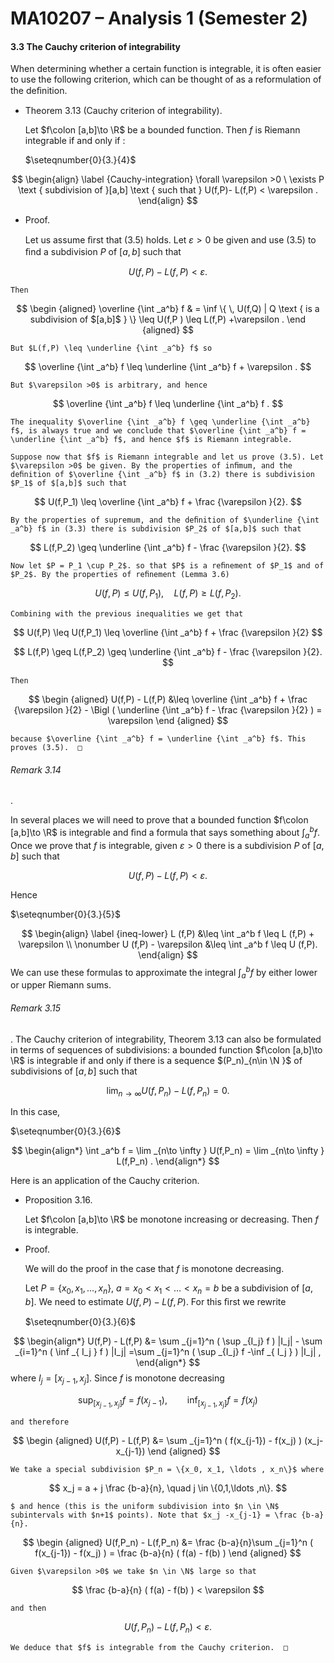 MA10207 – Analysis 1 (Semester 2)
=================================

#### 3.3 The Cauchy criterion of integrability

When determining whether a certain function is integrable, it is often easier to use the following criterion, which can be thought of as a reformulation of the deﬁnition.

*   Theorem 3.13 (Cauchy criterion of integrability). 
    
    Let $f\colon [a,b]\to \R$ be a bounded function. Then $f$ is Riemann integrable if and only if :
    
    $\seteqnumber{0}{3.}{4}$
    
    
$$
 \begin{align} \label {Cauchy-integration} \forall \varepsilon >0 \ \exists P \text { subdivision of }[a,b] \text { such that } U(f,P)- L(f,P) < \varepsilon . \end{align} 
$$

    

*   Proof.
    
    Let us assume ﬁrst that (3.5) holds. Let $\varepsilon >0$ be given and use (3.5) to ﬁnd a subdivision $P$ of $[a,b]$ such that
    
    
$$
 U(f,P)- L(f,P) < \varepsilon . 
$$

    
    Then
    
    
$$
 \begin {aligned} \overline {\int _a^b} f & = \inf \{ \, U(f,Q) | Q \text { is a subdivision of $[a,b]$ } \} \leq U(f,P ) \leq L(f,P) +\varepsilon . \end {aligned} 
$$

    
    But $L(f,P) \leq \underline {\int _a^b} f$ so
    
    
$$
 \overline {\int _a^b} f \leq \underline {\int _a^b} f + \varepsilon . 
$$

    
    But $\varepsilon >0$ is arbitrary, and hence
    
    
$$
 \overline {\int _a^b} f \leq \underline {\int _a^b} f . 
$$

    
    The inequality $\overline {\int _a^b} f \geq \underline {\int _a^b} f$, is always true and we conclude that $\overline {\int _a^b} f = \underline {\int _a^b} f$, and hence $f$ is Riemann integrable.
    
    Suppose now that $f$ is Riemann integrable and let us prove (3.5). Let $\varepsilon >0$ be given. By the properties of inﬁmum, and the deﬁnition of $\overline {\int _a^b} f$ in (3.2) there is subdivision $P_1$ of $[a,b]$ such that
    
    
$$
 U(f,P_1) \leq \overline {\int _a^b} f + \frac {\varepsilon }{2}. 
$$

    
    By the properties of supremum, and the deﬁnition of $\underline {\int _a^b} f$ in (3.3) there is subdivision $P_2$ of $[a,b]$ such that
    
    
$$
 L(f,P_2) \geq \underline {\int _a^b} f - \frac {\varepsilon }{2}. 
$$

    
    Now let $P = P_1 \cup P_2$. so that $P$ is a reﬁnement of $P_1$ and of $P_2$. By the properties of reﬁnement (Lemma 3.6)
    
    
$$
 U(f,P) \leq U(f,P_1) , \quad L(f,P) \geq L(f,P_2) . 
$$

    
    Combining with the previous inequalities we get that
    
    
$$
 U(f,P) \leq U(f,P_1) \leq \overline {\int _a^b} f + \frac {\varepsilon }{2} 
$$

    
    
$$
 L(f,P) \geq L(f,P_2) \geq \underline {\int _a^b} f - \frac {\varepsilon }{2}. 
$$

    
    Then
    
    
$$
 \begin {aligned} U(f,P) - L(f,P) &\leq \overline {\int _a^b} f + \frac {\varepsilon }{2} - \Bigl ( \underline {\int _a^b} f - \frac {\varepsilon }{2} ) = \varepsilon \end {aligned} 
$$

    
    because $\overline {\int _a^b} f = \underline {\int _a^b} f$. This proves (3.5).  □
    

###### Remark 3.14

. 

In several places we will need to prove that a bounded function $f\colon [a,b]\to \R$ is integrable and ﬁnd a formula that says something about $\int _a^b f$. Once we prove that $f$ is integrable, given $\varepsilon >0$ there is a subdivision $P$ of $[a,b]$ such that


$$
 U(f,P) - L(f,P) < \varepsilon . 
$$


Hence

$\seteqnumber{0}{3.}{5}$


$$
 \begin{align} \label {ineq-lower} L (f,P) &\leq \int _a^b f \leq L (f,P) + \varepsilon \\ \nonumber U (f,P) - \varepsilon &\leq \int _a^b f \leq U (f,P). \end{align} 
$$
 We can use these formulas to approximate the integral $\int _a^b f$ by either lower or upper Riemann sums.

###### Remark 3.15

.  The Cauchy criterion of integrability, Theorem 3.13 can also be formulated in terms of sequences of subdivisions: a bounded function $f\colon [a,b]\to \R$ is integrable if and only if there is a sequence $(P_n)_{n\in \N }$ of subdivisions of $[a,b]$ such that


$$
 \lim _{n\to \infty } U(f,P_n) - L(f,P_n) = 0. 
$$


In this case,

$\seteqnumber{0}{3.}{6}$


$$
 \begin{align*} \int _a^b f = \lim _{n\to \infty } U(f,P_n) = \lim _{n\to \infty } L(f,P_n) . \end{align*} 
$$


Here is an application of the Cauchy criterion.

*   Proposition 3.16. 
    
    Let $f\colon [a,b]\to \R$ be monotone increasing or decreasing. Then $f$ is integrable.
    

*   Proof.
    
    We will do the proof in the case that $f$ is monotone decreasing.
    
    Let $P = \{ x_0, x_1,\ldots ,x_n\}$, $a= x_0<x_1<\ldots < x_n=b$ be a subdivision of $[a,b]$. We need to estimate $U(f,P) - L(f,P)$. For this ﬁrst we rewrite
    
    $\seteqnumber{0}{3.}{6}$
    
    
$$
 \begin{align*} U(f,P) - L(f,P) &= \sum _{j=1}^n ( \sup _{I_j} f ) |I_j| - \sum _{i=1}^n ( \inf _{ I_j } f ) |I_j| =\sum _{j=1}^n ( \sup _{I_j} f -\inf _{ I_j } ) |I_j| , \end{align*} 
$$
 where $I_j = [x_{j-1},x_j]$. Since $f$ is monotone decreasing
    
    
$$
 \sup _{[x_{j-1},x_j]} f = f(x_{j-1}) , \qquad \inf _{[x_{j-1},x_j]} f = f(x_j) 
$$

    
    and therefore
    
    
$$
 \begin {aligned} U(f,P) - L(f,P) &= \sum _{j=1}^n ( f(x_{j-1}) - f(x_j) ) (x_j-x_{j-1}) \end {aligned} 
$$

    
    We take a special subdivision $P_n = \{x_0, x_1, \ldots , x_n\}$ where
    
    
$$
 x_j = a + j \frac {b-a}{n}, \quad j \in \{0,1,\ldots ,n\}. 
$$

    
    $ and hence (this is the uniform subdivision into $n \in \N$ subintervals with $n+1$ points). Note that $x_j -x_{j-1} = \frac {b-a}{n}.
    
    
$$
 \begin {aligned} U(f,P_n) - L(f,P_n) &= \frac {b-a}{n}\sum _{j=1}^n ( f(x_{j-1}) - f(x_j) ) = \frac {b-a}{n} ( f(a) - f(b) ) \end {aligned} 
$$

    
    Given $\varepsilon >0$ we take $n \in \N$ large so that
    
    
$$
 \frac {b-a}{n} ( f(a) - f(b) ) < \varepsilon 
$$

    
    and then
    
    
$$
 U(f,P_n) - L(f,P_n) < \varepsilon . 
$$

    
    We deduce that $f$ is integrable from the Cauchy criterion.  □
